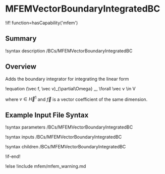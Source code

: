 # MFEMVectorBoundaryIntegratedBC

!if! function=hasCapability('mfem')

## Summary

!syntax description /BCs/MFEMVectorBoundaryIntegratedBC

## Overview

Adds the boundary integrator for integrating the linear form

!equation
(\vec f, \vec v)_{\partial\Omega} \,\,\, \forall \vec v \in V

where $v \in \vec H^1$ and $\vec f$ is a vector coefficient of the same dimension.

## Example Input File Syntax

!syntax parameters /BCs/MFEMVectorBoundaryIntegratedBC

!syntax inputs /BCs/MFEMVectorBoundaryIntegratedBC

!syntax children /BCs/MFEMVectorBoundaryIntegratedBC

!if-end!

!else
!include mfem/mfem_warning.md
